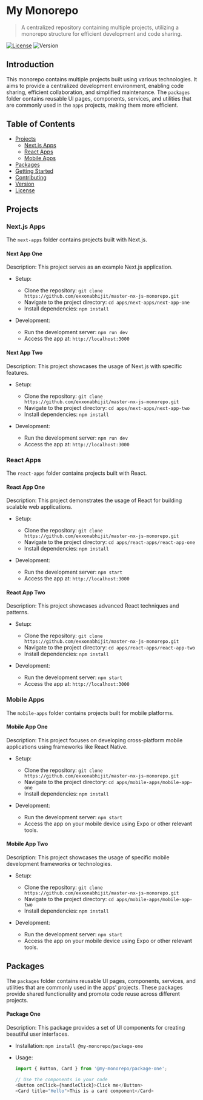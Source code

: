 # My Monorepo

> A centralized repository containing multiple projects, utilizing a monorepo structure for efficient development and code sharing.

[![License](https://img.shields.io/badge/License-MIT-blue.svg)](LICENSE)
![Version](https://img.shields.io/badge/Version-v1.0.1-green.svg)

## Introduction

This monorepo contains multiple projects built using various technologies. It aims to provide a centralized development environment, enabling code sharing, efficient collaboration, and simplified maintenance. The `packages` folder contains reusable UI pages, components, services, and utilities that are commonly used in the `apps` projects, making them more efficient.

## Table of Contents

- [Projects](#projects)
  - [Next.js Apps](#nextjs-apps)
  - [React Apps](#react-apps)
  - [Mobile Apps](#mobile-apps)
- [Packages](#packages)
- [Getting Started](#getting-started)
- [Contributing](#contributing)
- [Version](#version)
- [License](#license)

## Projects

### Next.js Apps

The `next-apps` folder contains projects built with Next.js.

#### Next App One

Description: This project serves as an example Next.js application.

- Setup:
  - Clone the repository: `git clone https://github.com/exxonabhijit/master-nx-js-monorepo.git`
  - Navigate to the project directory: `cd apps/next-apps/next-app-one`
  - Install dependencies: `npm install`

- Development:
  - Run the development server: `npm run dev`
  - Access the app at: `http://localhost:3000`

#### Next App Two

Description: This project showcases the usage of Next.js with specific features.

- Setup:
  - Clone the repository: `git clone https://github.com/exxonabhijit/master-nx-js-monorepo.git`
  - Navigate to the project directory: `cd apps/next-apps/next-app-two`
  - Install dependencies: `npm install`

- Development:
  - Run the development server: `npm run dev`
  - Access the app at: `http://localhost:3000`

### React Apps

The `react-apps` folder contains projects built with React.

#### React App One

Description: This project demonstrates the usage of React for building scalable web applications.

- Setup:
  - Clone the repository: `git clone https://github.com/exxonabhijit/master-nx-js-monorepo.git`
  - Navigate to the project directory: `cd apps/react-apps/react-app-one`
  - Install dependencies: `npm install`

- Development:
  - Run the development server: `npm start`
  - Access the app at: `http://localhost:3000`

#### React App Two

Description: This project showcases advanced React techniques and patterns.

- Setup:
  - Clone the repository: `git clone https://github.com/exxonabhijit/master-nx-js-monorepo.git`
  - Navigate to the project directory: `cd apps/react-apps/react-app-two`
  - Install dependencies: `npm install`

- Development:
  - Run the development server: `npm start`
  - Access the app at: `http://localhost:3000`

### Mobile Apps

The `mobile-apps` folder contains projects built for mobile platforms.

#### Mobile App One

Description: This project focuses on developing cross-platform mobile applications using frameworks like React Native.

- Setup:
  - Clone the repository: `git clone https://github.com/exxonabhijit/master-nx-js-monorepo.git`
  - Navigate to the project directory: `cd apps/mobile-apps/mobile-app-one`
  - Install dependencies: `npm install`

- Development:
  - Run the development server: `npm start`
  - Access the app on your mobile device using Expo or other relevant tools.

#### Mobile App Two

Description: This project showcases the usage of specific mobile development frameworks or technologies.

- Setup:
  - Clone the repository: `git clone https://github.com/exxonabhijit/master-nx-js-monorepo.git`
  - Navigate to the project directory: `cd apps/mobile-apps/mobile-app-two`
  - Install dependencies: `npm install`

- Development:
  - Run the development server: `npm start`
  - Access the app on your mobile device using Expo or other relevant tools.

## Packages

The `packages` folder contains reusable UI pages, components, services, and utilities that are commonly used in the apps' projects. These packages provide shared functionality and promote code reuse across different projects.

#### Package One

Description: This package provides a set of UI components for creating beautiful user interfaces.

- Installation: `npm install @my-monorepo/package-one`

- Usage:
  ```javascript
  import { Button, Card } from '@my-monorepo/package-one';
  
  // Use the components in your code
  <Button onClick={handleClick}>Click me</Button>
  <Card title="Hello">This is a card component</Card>
